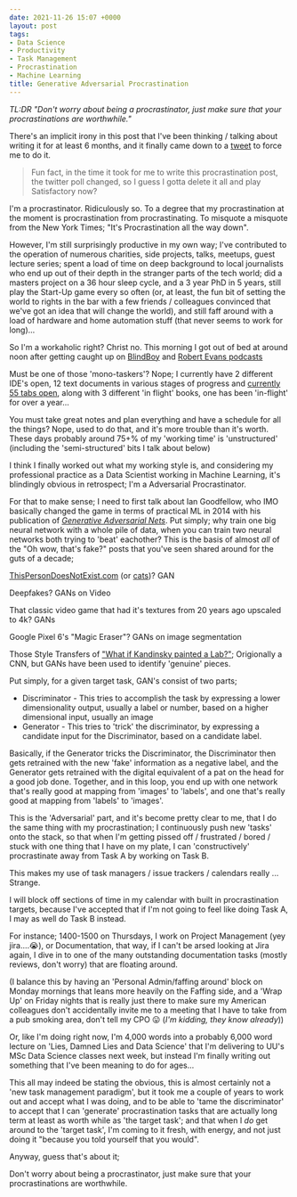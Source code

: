 ```yaml
---
date: 2021-11-26 15:07 +0000
layout: post
tags:
- Data Science
- Productivity
- Task Management
- Procrastination
- Machine Learning
title: Generative Adversarial Procrastination
---
```


_TL:DR "Don't worry about being a procrastinator, just make sure that your procrastinations are worthwhile."_

There's an implicit irony in this post that I've been thinking / talking about writing it for at least 6 months, and it finally came down to a [tweet](https://twitter.com/Bolster/status/1464233419714568198?s=20) to force me to do it.

> Fun fact, in the time it took for me to write this procrastination post, the twitter poll changed, so I guess I gotta delete it all and play Satisfactory now?

I'm a procrastinator. Ridiculously so. To a degree that my procrastination at the moment is procrastination from procrastinating. To misquote a misquote from the New York Times; "It's Procrastination all the way down".

However, I'm still surprisingly productive in my own way; I've contributed to the operation of numerous charities, side projects, talks, meetups, guest lecture series; spent a load of time on deep background to local journalists who end up out of their depth in the stranger parts of the tech world; did a masters project on a 36 hour sleep cycle, and a 3 year PhD in 5 years, still play the Start-Up game every so often (or, at least, the fun bit of setting the world to rights in the bar with a few friends / colleagues convinced that we've got an idea that will change the world), and still faff around with a load of hardware and home automation stuff (that never seems to work for long)...

So I'm a workaholic right? Christ no. This morning I got out of bed at around noon after getting caught up on [BlindBoy](https://play.acast.com/s/blindboy) and [Robert Evans podcasts](https://open.spotify.com/show/0rOatMqaG3wB5BF4AdsrSX)

Must be one of those 'mono-taskers'? Nope; I currently have 2 different IDE's open, 12 text documents in various stages of progress and [currently 55 tabs open](/2021/07/counting-tabs-and-background-tasks-taunting-goodharts-demon.html), along with 3 different 'in flight' books, one has been 'in-flight' for over a year...

You must take great notes and plan everything and have a schedule for all the things? Nope, used to do that, and it's more trouble than it's worth. These days probably around 75+% of my 'working time' is 'unstructured' (including the 'semi-structured' bits I talk about below)

I think I finally worked out what my working style is, and considering my professional practice as a Data Scientist working in Machine Learning, it's blindingly obvious in retrospect; I'm a Adversarial Procrastinator.

For that to make sense; I need to first talk about Ian Goodfellow, who IMO basically changed the game in terms of practical ML in 2014 with his publication of [*Generative Adversarial Nets*](https://papers.nips.cc/paper/5423-generative-adversarial-nets.pdf). Put simply; why train one big neural network with a whole pile of data, when you can train two neural networks both trying to 'beat' eachother? This is the basis of almost _all_ of the "Oh wow, that's fake?" posts that you've seen shared around for the guts of a decade;

[ThisPersonDoesNotExist.com](https://thispersondoesnotexist.com/) (or [cats](https://thiscatdoesnotexist.com/))? GAN

Deepfakes? GANs on Video

That classic video game that had it's textures from 20 years ago upscaled to 4k? GANs

Google Pixel 6's "Magic Eraser"? GANs on image segmentation

Those Style Transfers of ["What if Kandinsky painted a Lab?"](https://www.tensorflow.org/tutorials/generative/style_transfer); Origionally a CNN, but GANs have been used to identify 'genuine' pieces.

Put simply, for a given target task, GAN's consist of two parts;

* Discriminator - This tries to accomplish the task by expressing a lower dimensionality output, usually a label or number, based on a higher dimensional input, usually an image
* Generator - This tries to 'trick' the discriminator, by expressing a candidate input for the Discriminator, based on a candidate label.

Basically, if the Generator tricks the Discriminator, the Discriminator then gets retrained with the new 'fake' information as a negative label, and the Generator gets retrained with the digital equivalent of a pat on the head for a good job done. Together, and in this loop, you end up with one network that's really good at mapping from 'images' to 'labels', and one that's really good at mapping from 'labels' to 'images'.

This is the 'Adversarial' part, and it's become pretty clear to me, that I do the same thing with my procrastination; I continuously push new 'tasks' onto the stack, so that when I'm getting pissed off / frustrated / bored / stuck with one thing that I have on my plate, I can 'constructively' procrastinate away from Task A by working on Task B.

This makes my use of task managers / issue trackers / calendars really ... Strange.

I will block off sections of time in my calendar with built in procrastination targets, because I've accepted that if I'm not going to feel like doing Task A, I may as well do Task B instead.

For instance; 1400-1500 on Thursdays, I work on Project Management (yey jira....😭), or Documentation, that way, if I can't be arsed looking at Jira again, I dive in to one of the many outstanding documentation tasks (mostly reviews, don't worry) that are floating around.

(I balance this by having an 'Personal Admin/faffing around' block on Monday mornings that leans more heavily on the Faffing side, and a 'Wrap Up' on Friday nights that is really just there to make sure my American colleagues don't accidentally invite me to a meeting that I have to take from a pub smoking area, don't tell my CPO 😛 (_I'm kidding, they know already_))

Or, like I'm doing right now, I'm 4,000 words into a probably 6,000 word lecture on 'Lies, Damned Lies and Data Science' that I'm delivering to UU's MSc Data Science classes next week, but instead I'm finally writing out something that I've been meaning to do for ages...

This all may indeed be stating the obvious, this is almost certainly not a 'new task management paradigm', but it took me a couple of years to work out and accept what I was doing, and to be able to 'tame the discriminator' to accept that I can 'generate' procrastination tasks that are actually long term at least as worth while as 'the target task'; and that when I _do_ get around to the 'target task', I'm coming to it fresh, with energy, and not just doing it "because you told yourself that you would".

Anyway, guess that's about it;

Don't worry about being a procrastinator, just make sure that your procrastinations are worthwhile.
